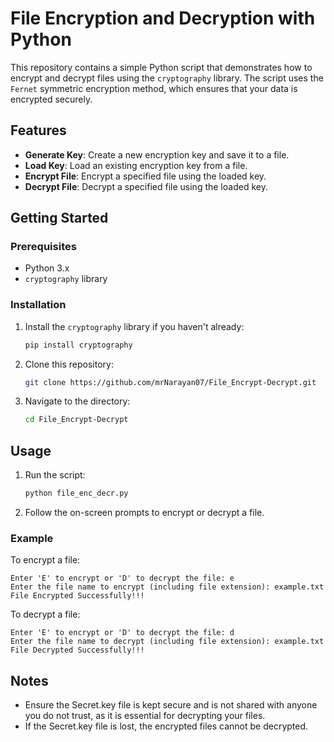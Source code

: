 # File Encryption and Decryption with Python

This repository contains a simple Python script that demonstrates how to encrypt and decrypt files using the `cryptography` library. The script uses the `Fernet` symmetric encryption method, which ensures that your data is encrypted securely.

## Features

- **Generate Key**: Create a new encryption key and save it to a file.
- **Load Key**: Load an existing encryption key from a file.
- **Encrypt File**: Encrypt a specified file using the loaded key.
- **Decrypt File**: Decrypt a specified file using the loaded key.

## Getting Started

### Prerequisites

- Python 3.x
- `cryptography` library

### Installation

1. Install the `cryptography` library if you haven't already:

    ```sh
    pip install cryptography
    ```

2. Clone this repository:

    ```sh
    git clone https://github.com/mrNarayan07/File_Encrypt-Decrypt.git
    ```

3. Navigate to the directory:

    ```sh
    cd File_Encrypt-Decrypt
    ```

## Usage

1. Run the script:

    ```sh
    python file_enc_decr.py
    ```

2. Follow the on-screen prompts to encrypt or decrypt a file.

### Example

To encrypt a file:

    
    Enter 'E' to encrypt or 'D' to decrypt the file: e
    Enter the file name to encrypt (including file extension): example.txt
    File Encrypted Successfully!!!


To decrypt a file:

    
    Enter 'E' to encrypt or 'D' to decrypt the file: d
    Enter the file name to decrypt (including file extension): example.txt
    File Decrypted Successfully!!!

## Notes

-  Ensure the Secret.key file is kept secure and is not shared with anyone you do not trust, as it is essential for decrypting your files.
-   If the Secret.key file is lost, the encrypted files cannot be decrypted.
